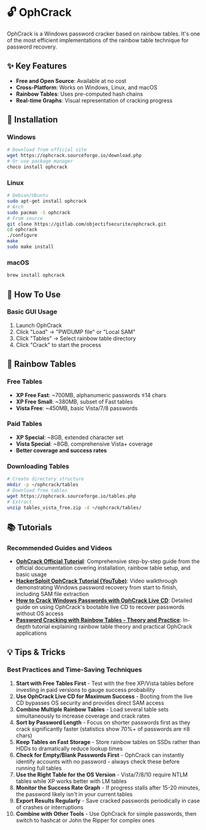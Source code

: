 # 🔓 OphCrack
OphCrack is a Windows password cracker based on rainbow tables. It's one of the most efficient implementations of the rainbow table technique for password recovery.
## ✨ Key Features
- **Free and Open Source**: Available at no cost
- **Cross-Platform**: Works on Windows, Linux, and macOS
- **Rainbow Tables**: Uses pre-computed hash chains
- **Real-time Graphs**: Visual representation of cracking progress
  
## 💾 Installation
### Windows
```bash
# Download from official site
wget https://ophcrack.sourceforge.io/download.php
# Or use package manager
choco install ophcrack
```
### Linux
```bash
# Debian/Ubuntu
sudo apt-get install ophcrack
# Arch
sudo pacman -S ophcrack
# From source
git clone https://gitlab.com/objectifsecurite/ophcrack.git
cd ophcrack
./configure
make
sudo make install
```
### macOS
```bash
brew install ophcrack
```
## 🎯 **How To Use**
### Basic GUI Usage
1. Launch OphCrack
2. Click "Load" → "PWDUMP file" or "Local SAM"
3. Click "Tables" → Select rainbow table directory
4. Click "Crack" to start the process
## 🌈 Rainbow Tables
### Free Tables
- **XP Free Fast**: ~700MB, alphanumeric passwords ≤14 chars
- **XP Free Small**: ~380MB, subset of Fast tables
- **Vista Free**: ~450MB, basic Vista/7/8 passwords
### Paid Tables
- **XP Special**: ~8GB, extended character set
- **Vista Special**: ~8GB, comprehensive Vista+ coverage
- **Better coverage and success rates**
### Downloading Tables
```bash
# Create directory structure
mkdir -p ~/ophcrack/tables
# Download free tables
wget https://ophcrack.sourceforge.io/tables.php
# Extract
unzip tables_vista_free.zip -d ~/ophcrack/tables/
```

## 📚 Tutorials
### Recommended Guides and Videos
- **[OphCrack Official Tutorial](https://ophcrack.sourceforge.io/)**: Comprehensive step-by-step guide from the official documentation covering installation, rainbow table setup, and basic usage
- **[HackerSploit OphCrack Tutorial (YouTube)](https://www.youtube.com/results?search_query=ophcrack+tutorial)**: Video walkthrough demonstrating Windows password recovery from start to finish, including SAM file extraction
- **[How to Crack Windows Passwords with OphCrack Live CD](https://null-byte.wonderhowto.com/)**: Detailed guide on using OphCrack's bootable live CD to recover passwords without OS access
- **[Password Cracking with Rainbow Tables - Theory and Practice](https://www.offensive-security.com/)**: In-depth tutorial explaining rainbow table theory and practical OphCrack applications

## 💡 Tips & Tricks
### Best Practices and Time-Saving Techniques
1. **Start with Free Tables First** - Test with the free XP/Vista tables before investing in paid versions to gauge success probability
2. **Use OphCrack Live CD for Maximum Success** - Booting from the live CD bypasses OS security and provides direct SAM access
3. **Combine Multiple Rainbow Tables** - Load several table sets simultaneously to increase coverage and crack rates
4. **Sort by Password Length** - Focus on shorter passwords first as they crack significantly faster (statistics show 70%+ of passwords are ≤8 chars)
5. **Keep Tables on Fast Storage** - Store rainbow tables on SSDs rather than HDDs to dramatically reduce lookup times
6. **Check for Empty/Blank Passwords First** - OphCrack can instantly identify accounts with no password - always check these before running full tables
7. **Use the Right Table for the OS Version** - Vista/7/8/10 require NTLM tables while XP works better with LM tables
8. **Monitor the Success Rate Graph** - If progress stalls after 15-20 minutes, the password likely isn't in your current tables
9. **Export Results Regularly** - Save cracked passwords periodically in case of crashes or interruptions
10. **Combine with Other Tools** - Use OphCrack for simple passwords, then switch to hashcat or John the Ripper for complex ones
